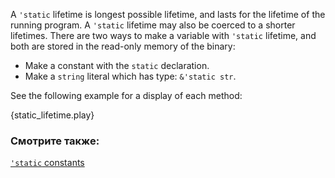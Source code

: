 A `'static` lifetime is longest possible lifetime, and lasts for
the lifetime of the running program. A `'static` lifetime may also be
coerced to a shorter lifetimes. There are two ways to make a variable
with `'static` lifetime, and both are stored in the read-only memory
of the binary:

* Make a constant with the `static` declaration.
* Make a `string` literal which has type: `&'static str`.

See the following example for a display of each method:

{static_lifetime.play}

### Смотрите также:

[`'static` constants][static_const]

[static_const]: ../../custom_types/constants.html
